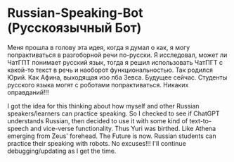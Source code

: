 # Russian-Speaking-Bot (Русскоязычный Бот)
Меня прошла в голову эта идея, когда я думал о как, я могу попрактиваться в разгоборной речи по-русски. Я исследовал, может ли ЧатГПТ понимает русский язык, тогда я решил использовать ЧатПГТ с какой-то текст в речь и наоборот функциональностью.
Так родился Юрий. Как Афина, выходящая изо лба Зевса. Будущее сейчас. Студенты русского языка могят с роботами попрактиваться. Никаких оправданий!!! 

I got the idea for this thinking about how myself and other Russian speakers/learners can practice speaking. So I checked to see if ChatGPT understands Russian, then decided to use it with some kind of text-to-speech and vice-verse functionality. Thus Yuri was birthed. Like Athena emerging from Zeus' forehead. The Future is now. Russian students can practice their speaking with robots. No excuses!!! I'll continue debugging/updating as I get the time.
